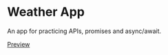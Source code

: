 # Weather App

An app for practicing APIs, promises and async/await.

[Preview](https://thandora.github.io/weather-app/)

